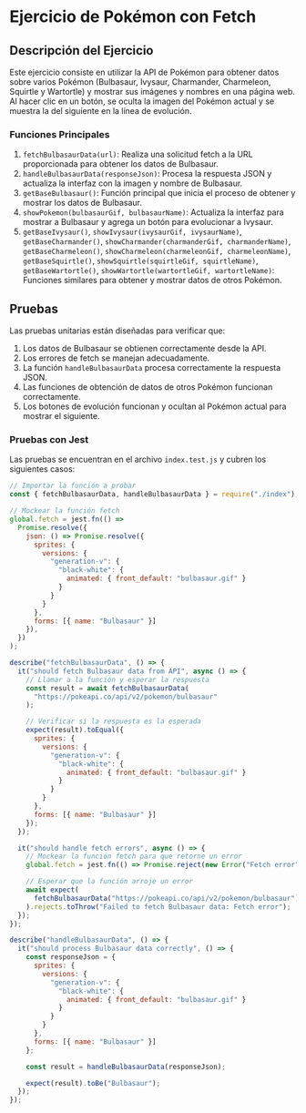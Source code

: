 # Ejercicio de Pokémon con Fetch

## Descripción del Ejercicio

Este ejercicio consiste en utilizar la API de Pokémon para obtener datos sobre varios Pokémon (Bulbasaur, Ivysaur, Charmander, Charmeleon, Squirtle y Wartortle) y mostrar sus imágenes y nombres en una página web. Al hacer clic en un botón, se oculta la imagen del Pokémon actual y se muestra la del siguiente en la línea de evolución.

### Funciones Principales

1. `fetchBulbasaurData(url)`: Realiza una solicitud fetch a la URL proporcionada para obtener los datos de Bulbasaur.
2. `handleBulbasaurData(responseJson)`: Procesa la respuesta JSON y actualiza la interfaz con la imagen y nombre de Bulbasaur.
3. `getBaseBulbasaur()`: Función principal que inicia el proceso de obtener y mostrar los datos de Bulbasaur.
4. `showPokemon(bulbasaurGif, bulbasaurName)`: Actualiza la interfaz para mostrar a Bulbasaur y agrega un botón para evolucionar a Ivysaur.
5. `getBaseIvysaur()`, `showIvysaur(ivysaurGif, ivysaurName)`, `getBaseCharmander()`, `showCharmander(charmanderGif, charmanderName)`, `getBaseCharmeleon()`, `showCharmeleon(charmeleonGif, charmeleonName)`, `getBaseSquirtle()`, `showSquirtle(squirtleGif, squirtleName)`, `getBaseWartortle()`, `showWartortle(wartortleGif, wartortleName)`: Funciones similares para obtener y mostrar datos de otros Pokémon.

## Pruebas

Las pruebas unitarias están diseñadas para verificar que:

1. Los datos de Bulbasaur se obtienen correctamente desde la API.
2. Los errores de fetch se manejan adecuadamente.
3. La función `handleBulbasaurData` procesa correctamente la respuesta JSON.
4. Las funciones de obtención de datos de otros Pokémon funcionan correctamente.
5. Los botones de evolución funcionan y ocultan al Pokémon actual para mostrar el siguiente.

### Pruebas con Jest

Las pruebas se encuentran en el archivo `index.test.js` y cubren los siguientes casos:

```javascript
// Importar la función a probar
const { fetchBulbasaurData, handleBulbasaurData } = require("./index");

// Mockear la función fetch
global.fetch = jest.fn(() =>
  Promise.resolve({
    json: () => Promise.resolve({
      sprites: {
        versions: {
          "generation-v": {
            "black-white": {
              animated: { front_default: "bulbasaur.gif" }
            }
          }
        }
      },
      forms: [{ name: "Bulbasaur" }]
    }),
  })
);

describe("fetchBulbasaurData", () => {
  it("should fetch Bulbasaur data from API", async () => {
    // Llamar a la función y esperar la respuesta
    const result = await fetchBulbasaurData(
      "https://pokeapi.co/api/v2/pokemon/bulbasaur"
    );

    // Verificar si la respuesta es la esperada
    expect(result).toEqual({
      sprites: {
        versions: {
          "generation-v": {
            "black-white": {
              animated: { front_default: "bulbasaur.gif" }
            }
          }
        }
      },
      forms: [{ name: "Bulbasaur" }]
    });
  });

  it("should handle fetch errors", async () => {
    // Mockear la función fetch para que retorne un error
    global.fetch = jest.fn(() => Promise.reject(new Error("Fetch error")));

    // Esperar que la función arroje un error
    await expect(
      fetchBulbasaurData("https://pokeapi.co/api/v2/pokemon/bulbasaur")
    ).rejects.toThrow("Failed to fetch Bulbasaur data: Fetch error");
  });
});

describe("handleBulbasaurData", () => {
  it("should process Bulbasaur data correctly", () => {
    const responseJson = {
      sprites: {
        versions: {
          "generation-v": {
            "black-white": {
              animated: { front_default: "bulbasaur.gif" }
            }
          }
        }
      },
      forms: [{ name: "Bulbasaur" }]
    };

    const result = handleBulbasaurData(responseJson);

    expect(result).toBe("Bulbasaur");
  });
});
